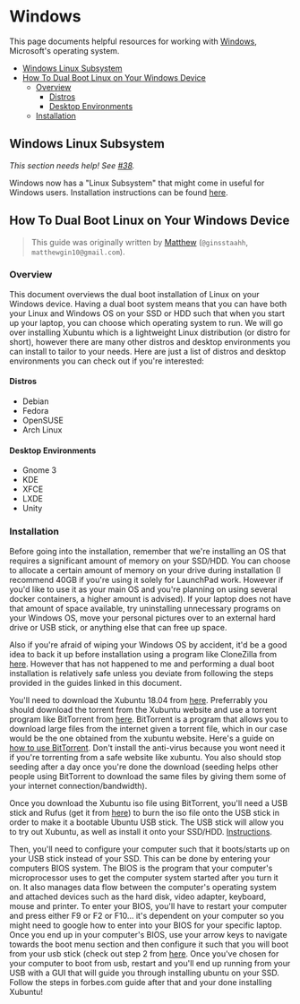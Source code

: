 # Windows

This page documents helpful resources for working with
[Windows](https://www.microsoft.com/en-us/windows), Microsoft's operating system.

* [Windows Linux Subsystem](#windows-linux-subsystem)
* [How To Dual Boot Linux on Your Windows Device](#how-to-dual-boot-linux-on-your-windows-device)
  * [Overview](#overview)
    * [Distros](#distros)
    * [Desktop Environments](#desktop-environments)
  * [Installation](#installation)

## Windows Linux Subsystem

*This section needs help! See [#38](https://github.com/ubclaunchpad/docs/issues/38).*

Windows now has a "Linux Subsystem" that might come in useful for Windows users.
Installation instructions can be found [here](https://docs.microsoft.com/en-us/windows/wsl/install-win10).

## How To Dual Boot Linux on Your Windows Device

> This guide was originally written by [Matthew](https://github.com/ginsstaahh)
> (`@ginsstaahh`, `matthewgin10@gmail.com`).

### Overview

This document overviews the dual boot installation of Linux on your Windows device.
Having a dual boot system means that you can have both your Linux and Windows OS
on your SSD or HDD such that when you start up your laptop, you can choose which
operating system to run.  We will go over installing Xubuntu which is a lightweight
Linux distribution (or distro for short), however there are many other distros
and desktop environments you can install to tailor to your needs. Here are just
a list of distros and desktop environments you can check out if you're interested:

#### Distros

* Debian
* Fedora
* OpenSUSE
* Arch Linux

#### Desktop Environments

* Gnome 3
* KDE
* XFCE
* LXDE
* Unity

### Installation

Before going into the installation, remember that we're installing an OS that
requires a significant amount of memory on your SSD/HDD.  You can choose to
allocate a certain amount of memory on your drive during installation (I recommend
40GB if you're using it solely for LaunchPad work.  However if you'd like to use
it as your main OS and you're planning on using several docker containers, a
higher amount is advised).  If your laptop does not have that amount of space
available, try uninstalling unnecessary programs on your Windows OS, move your
personal pictures over to an external hard drive or USB stick, or anything else
that can free up space.

Also if you're afraid of wiping your Windows OS by accident, it'd be a good idea
to back it up before installation using a program like CloneZilla from
[here](https://clonezilla.org/).  However that has not happened to me and
performing a dual boot installation is relatively safe unless you deviate from
following the steps provided in the guides linked in this document.

You'll need to download the Xubuntu 18.04 from [here](https://xubuntu.org/download).
Preferrably you should download the torrent from the Xubuntu website and use a
torrent program like BitTorrent from [here](https://www.bittorrent.com/downloads/win).
BitTorrent is a program that allows you to download large files from the internet
given a torrent file, which in our case would be the one obtained from the xubuntu
website. Here's a guide on [how to use BitTorrent](https://www.dailydot.com/debug/how-to-use-bittorrent/).
Don't install the anti-virus because you wont need it if you're torrenting from
a safe website like xubuntu.  You also should stop seeding after a day once you're
done the download (seeding helps other people using BitTorrent to download the
same files by giving them some of your internet connection/bandwidth).

Once you download the Xubuntu iso file using BitTorrent, you'll need a USB stick
and Rufus (get it from [here](https://rufus.ie/en_IE.html)) to burn the iso file
onto the USB stick in order to make it a bootable Ubuntu USB stick. The USB stick
will allow you to try out Xubuntu, as well as install it onto your SSD/HDD. [Instructions](https://tutorials.ubuntu.com/tutorial/tutorial-create-a-usb-stick-on-windows#0).

Then, you'll need to configure your computer such that it boots/starts up on your
USB stick instead of your SSD. This can be done by entering your computers BIOS
system. The BIOS is the program that your computer's microprocessor uses to get
the computer system started after you turn it on. It also manages data flow
between the computer's operating system and attached devices such as the hard
disk, video adapter, keyboard, mouse and printer.  To enter your BIOS, you'll
have to restart your computer and press either F9 or F2 or F10... it's dependent
on your computer so you might need to google how to enter into your BIOS for your
specific laptop. Once you end up in your computer's BIOS, use your arrow keys to
navigate towards the boot menu section and then configure it such that you will
boot from your usb stick (check out step 2 from
[here](https://www.forbes.com/sites/jasonevangelho/2018/08/29/beginners-guide-how-to-install-ubuntu-linux/).
Once you've chosen for your computer to boot from usb, restart and you'll end up
running from your USB with a GUI that will guide you through installing ubuntu
on your SSD. Follow the steps in forbes.com guide after that and your done
installing Xubuntu!
